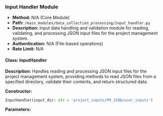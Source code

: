 ### Input Handler Module

- **Method:** N/A (Core Module)
- **Path:** `/main_modules/data_collection_processing/input_handler.py`
- **Description:** Input data handling and validation module for reading, validating, and processing JSON input files for the project management system.
- **Authentication:** N/A (File-based operations)
- **Rate Limit:** N/A

#### Class: InputHandler

**Description:** Handles reading and processing JSON input files for the project management system, providing methods to read JSON files from a specified directory, validate their contents, and return structured data.

**Constructor:**
```python
InputHandler(input_dir: str = 'project_inputs/PM_JSON/user_inputs')
```

**Parameters:**
